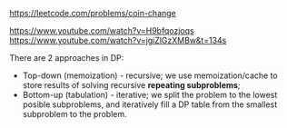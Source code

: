 https://leetcode.com/problems/coin-change

https://www.youtube.com/watch?v=H9bfqozjoqs
https://www.youtube.com/watch?v=jgiZlGzXMBw&t=134s

There are 2 approaches in DP:
- Top-down (memoization) - recursive; we use memoization/cache to store results of solving recursive __repeating subproblems__;
- Bottom-up (tabulation) - iterative; we split the problem to the lowest posible subproblems, and iteratively fill a DP table from the smallest subproblem to the problem.
